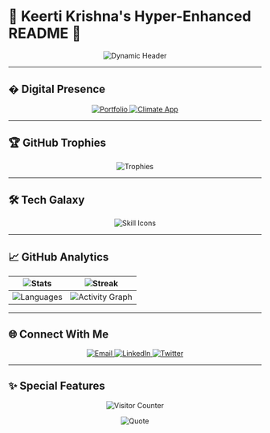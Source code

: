 # 💎 Keerti Krishna's Hyper-Enhanced README 💎

<div align="center">
  
  ![Dynamic Header](https://github-readme-header.vercel.app/api?username=krishna040705&bg_color=30,8E2DE2,4A00E0&text_color=ffffff&title=Full-Stack%20Developer&desc=Turning%20Coffee%20Into%20Code%20Since%202023&icon=github)

</div>

---

## � **Digital Presence**
<p align="center">
  <a href="https://skks.netlify.app/">
    <img src="https://img.shields.io/badge/🚀_Portfolio-FF6B6B?style=for-the-badge&logo=vercel&logoColor=white" alt="Portfolio"/>
  </a>
  <a href="https://climate25.netlify.app/">
    <img src="https://img.shields.io/badge/🌦️_Climate_App-4ECDC4?style=for-the-badge&logo=netlify&logoColor=white" alt="Climate App"/>
  </a>
</p>

---

## 🏆 **GitHub Trophies**
<div align="center">
  
  ![Trophies](https://github-profile-trophy.vercel.app/?username=krishna040705&theme=onedark&no-frame=true&column=4&margin-w=15&margin-h=15)

</div>

---

## 🛠 **Tech Galaxy**
<p align="center">
  <img src="https://skillicons.dev/icons?i=html,css,js,java,php,mysql,bootstrap,react,git,github,vscode&theme=dark" alt="Skill Icons"/>
</p>

---

## 📈 **GitHub Analytics**
<div align="center">
  
  | ![Stats](https://github-readme-stats.vercel.app/api?username=krishna040705&show_icons=true&theme=radical&hide_border=true&include_all_commits=true) | ![Streak](https://streak-stats.demolab.com?user=krishna040705&theme=radical&hide_border=true) |
  |---|---|
  | ![Languages](https://github-readme-stats.vercel.app/api/top-langs/?username=krishna040705&layout=compact&theme=radical&hide_border=true) | ![Activity Graph](https://github-readme-activity-graph.vercel.app/graph?username=krishna040705&theme=react-dark&hide_border=true) |

</div>

---

## 🌐 **Connect With Me**
<p align="center">
  <a href="mailto:keertikrishnasreenivas@gmail.com">
    <img src="https://img.shields.io/badge/📧_Email-D14836?style=for-the-badge&logo=gmail&logoColor=white" alt="Email"/>
  </a>
  <a href="https://linkedin.com/in/your-linkedin">
    <img src="https://img.shields.io/badge/💼_LinkedIn-0077B5?style=for-the-badge&logo=linkedin&logoColor=white" alt="LinkedIn"/>
  </a>
  <a href="https://twitter.com/keertikrishnas">
    <img src="https://img.shields.io/badge/🐦_Twitter-1DA1F2?style=for-the-badge&logo=twitter&logoColor=white" alt="Twitter"/>
  </a>
</p>

---

## ✨ **Special Features**
<div align="center">
  
  ![Visitor Counter](https://komarev.com/ghpvc/?username=krishna040705&label=PROFILE+VIEWS&color=ff69b4&style=flat-square)
  
  ![Quote](https://github-readme-quotes.herokuapp.com/quote?theme=dark&animation=grow_out_in)

</div>
